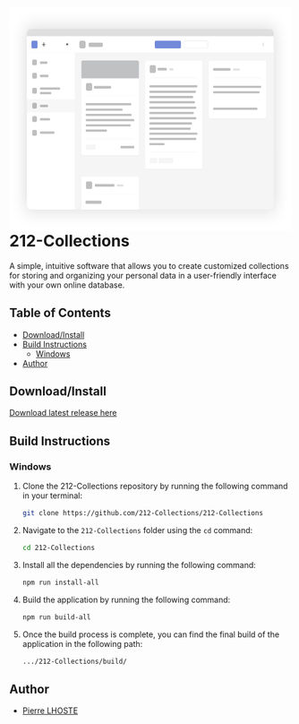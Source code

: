 
<picture>
  <source media="(prefers-color-scheme: dark)" srcset="https://raw.githubusercontent.com/212-Collections/Branding/main/thumbnail/thumbnail_dark_shadow.png">
  <source media="(prefers-color-scheme: light)" srcset="https://raw.githubusercontent.com/212-Collections/Branding/main/thumbnail/thumbnail_light_shadow.png">
  <img align="right" height="400px" alt="thumbnail" src="https://raw.githubusercontent.com/212-Collections/Branding/main/thumbnail/thumbnail_light_shadow.png">
</picture>

# 212-Collections


A simple, intuitive software that allows you to create customized collections for storing and organizing your personal data in a user-friendly interface with your own online database.

## Table of Contents

- [Download/Install](#download-install)
- [Build Instructions ](#build)
    - [Windows](#build-windows)
- [Author](#author)

## Download/Install <a id="download-install"></a>

[Download latest release here](https://github.com/212-Collections/212-collections/releases)

## Build Instructions <a id="build"></a>

### Windows <a id="build-windows"></a>

1. Clone the 212-Collections repository by running the following command in your terminal:
   ```bash
   git clone https://github.com/212-Collections/212-Collections
   ```

2. Navigate to the `212-Collections` folder using the `cd` command:
   ```bash
   cd 212-Collections
   ```

3. Install all the dependencies by running the following command:
   ```bash
   npm run install-all
   ```

4. Build the application by running the following command:
   ```bash
   npm run build-all
   ```

5. Once the build process is complete, you can find the final build of the application in the following path:
   ```bash
   .../212-Collections/build/
   ```

## Author <a id="author"></a>
- [Pierre LHOSTE](https://github.com/Pierre-LHOSTE)


